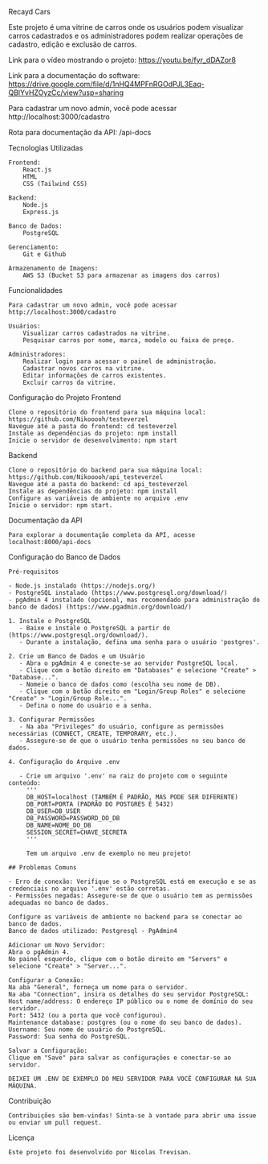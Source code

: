 Recayd Cars

Este projeto é uma vitrine de carros onde os usuários podem visualizar carros cadastrados e os administradores podem realizar operações de cadastro, edição e exclusão de carros.

Link para o vídeo mostrando o projeto: https://youtu.be/fyr_dDAZor8

Link para a documentação do software: https://drive.google.com/file/d/1nHQ4MPFnRGOdPJL3Eaq-QBlYvHZOyzCc/view?usp=sharing

Para cadastrar um novo admin, você pode acessar http://localhost:3000/cadastro

Rota para documentação da API: /api-docs

Tecnologias Utilizadas

    Frontend:
        React.js
        HTML
        CSS (Tailwind CSS)

    Backend:
        Node.js
        Express.js

    Banco de Dados:
        PostgreSQL

    Gerenciamento:
        Git e Github

    Armazenamento de Imagens:
        AWS S3 (Bucket S3 para armazenar as imagens dos carros)

Funcionalidades

    Para cadastrar um novo admin, você pode acessar http://localhost:3000/cadastro

    Usuários:
        Visualizar carros cadastrados na vitrine.
        Pesquisar carros por nome, marca, modelo ou faixa de preço.

    Administradores:
        Realizar login para acessar o painel de administração.
        Cadastrar novos carros na vitrine.
        Editar informações de carros existentes.
        Excluir carros da vitrine.

Configuração do Projeto
Frontend

    Clone o repositório do frontend para sua máquina local: https://github.com/Nikooooh/testeverzel
    Navegue até a pasta do frontend: cd testeverzel
    Instale as dependências do projeto: npm install
    Inicie o servidor de desenvolvimento: npm start

Backend

    Clone o repositório do backend para sua máquina local: https://github.com/Nikooooh/api_testeverzel
    Navegue até a pasta do backend: cd api_testeverzel
    Instale as dependências do projeto: npm install
    Configure as variáveis de ambiente no arquivo .env
    Inicie o servidor: npm start.

Documentação da API

    Para explorar a documentação completa da API, acesse localhost:8000/api-docs

Configuração do Banco de Dados

    Pré-requisitos

    - Node.js instalado (https://nodejs.org/)
    - PostgreSQL instalado (https://www.postgresql.org/download/)
    - pgAdmin 4 instalado (opcional, mas recomendado para administração do banco de dados) (https://www.pgadmin.org/download/)

    1. Instale o PostgreSQL
       - Baixe e instale o PostgreSQL a partir do (https://www.postgresql.org/download/).
       - Durante a instalação, defina uma senha para o usuário 'postgres'.

    2. Crie um Banco de Dados e um Usuário
       - Abra o pgAdmin 4 e conecte-se ao servidor PostgreSQL local.
       - Clique com o botão direito em "Databases" e selecione "Create" > "Database...".
       - Nomeie o banco de dados como (escolha seu nome de DB).
       - Clique com o botão direito em "Login/Group Roles" e selecione "Create" > "Login/Group Role...".
       - Defina o nome do usuário e a senha.

    3. Configurar Permissões
       - Na aba "Privileges" do usuário, configure as permissões necessárias (CONNECT, CREATE, TEMPORARY, etc.).
       - Assegure-se de que o usuário tenha permissões no seu banco de dados.

    4. Configuração do Arquivo .env
    
       - Crie um arquivo '.env' na raiz do projeto com o seguinte conteúdo:
         '''
         DB_HOST=localhost (TAMBÉM É PADRÃO, MAS PODE SER DIFERENTE)
         DB_PORT=PORTA (PADRÃO DO POSTGRES É 5432)
         DB_USER=DB_USER
         DB_PASSWORD=PASSWORD_DO_DB
         DB_NAME=NOME_DO_DB
         SESSION_SECRET=CHAVE_SECRETA
         '''
         
         Tem um arquivo .env de exemplo no meu projeto!
         
    ## Problemas Comuns

    - Erro de conexão: Verifique se o PostgreSQL está em execução e se as credenciais no arquivo '.env' estão corretas.
    - Permissões negadas: Assegure-se de que o usuário tem as permissões adequadas no banco de dados.

    Configure as variáveis de ambiente no backend para se conectar ao banco de dados.
    Banco de dados utilizado: Postgresql - PgAdmin4

    Adicionar um Novo Servidor:
    Abra o pgAdmin 4.
    No painel esquerdo, clique com o botão direito em "Servers" e selecione "Create" > "Server...".

    Configurar a Conexão:
    Na aba "General", forneça um nome para o servidor.
    Na aba "Connection", insira os detalhes do seu servidor PostgreSQL:
    Host name/address: O endereço IP público ou o nome de domínio do seu servidor.
    Port: 5432 (ou a porta que você configurou).
    Maintenance database: postgres (ou o nome do seu banco de dados).
    Username: Seu nome de usuário do PostgreSQL.
    Password: Sua senha do PostgreSQL.

    Salvar a Configuração:
    Clique em "Save" para salvar as configurações e conectar-se ao servidor.

    DEIXEI UM .ENV DE EXEMPLO DO MEU SERVIDOR PARA VOCÊ CONFIGURAR NA SUA MÁQUINA.

Contribuição

    Contribuições são bem-vindas! Sinta-se à vontade para abrir uma issue ou enviar um pull request.

Licença

    Este projeto foi desenvolvido por Nicolas Trevisan.
